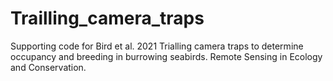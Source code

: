 # Trailling_camera_traps
Supporting code for Bird et al. 2021 Trialling camera traps to determine occupancy and breeding in burrowing seabirds. Remote Sensing in Ecology and Conservation.
